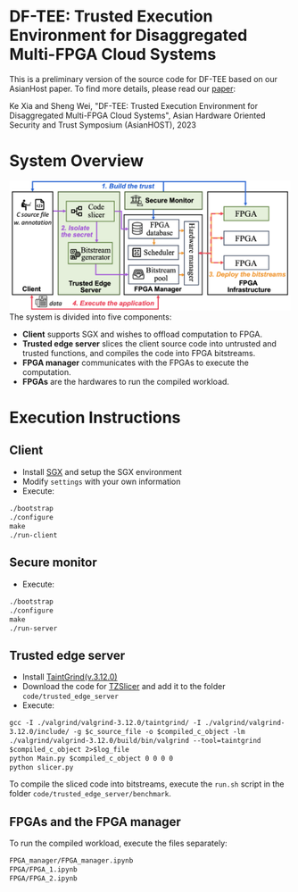 # DF-TEE: Trusted Execution Environment for Disaggregated Multi-FPGA Cloud Systems
This is a preliminary version of the source code for DF-TEE based on our AsianHost paper. To find more details, please read our [paper](./docs/AsianHost23_DF-TEE.pdf): 

Ke Xia and Sheng Wei, "DF-TEE: Trusted Execution Environment for Disaggregated Multi-FPGA Cloud Systems", Asian Hardware Oriented Security and Trust Symposium (AsianHOST), 2023

# System Overview
![system_overview](./docs/overview_disag.png)
The system is divided into five components:
- **Client** supports SGX and wishes to offload computation to FPGA.
- **Trusted edge server** slices the client source code into untrusted and trusted functions, and compiles the code into FPGA bitstreams.
- **FPGA manager** communicates with the FPGAs to execute the computation.
- **FPGAs** are the hardwares to run the compiled workload.

# Execution Instructions
## Client
- Install [SGX](https://github.com/intel/linux-sgx) and setup the SGX environment
- Modify `settings` with your own information
- Execute:
```
./bootstrap
./configure
make
./run-client
```
## Secure monitor
- Execute:
```
./bootstrap
./configure
make
./run-server
```

## Trusted edge server
- Install [TaintGrind(v.3.12.0)](https://github.com/wmkhoo/taintgrind) 
- Download the code for [TZSlicer](https://github.com/hwsel/tzslicer) and add it to the folder `code/trusted_edge_server`
- Execute:
```
gcc -I ./valgrind/valgrind-3.12.0/taintgrind/ -I ./valgrind/valgrind-3.12.0/include/ -g $c_source_file -o $compiled_c_object -lm
./valgrind/valgrind-3.12.0/build/bin/valgrind --tool=taintgrind $compiled_c_object 2>$log_file
python Main.py $compiled_c_object 0 0 0 0
python slicer.py
```
To compile the sliced code into bitstreams, execute the `run.sh` script in the folder `code/trusted_edge_server/benchmark`.

## FPGAs and the FPGA manager
To run the compiled workload, execute the files separately:
```
FPGA_manager/FPGA_manager.ipynb
FPGA/FPGA_1.ipynb
FPGA/FPGA_2.ipynb
```
